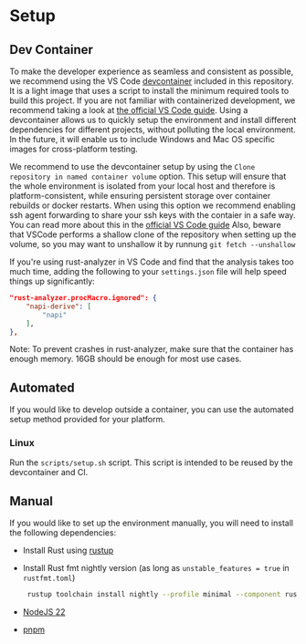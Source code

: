 # Setup

## Dev Container

To make the developer experience as seamless and consistent as possible, we recommend using the VS Code [devcontainer](https://github.com/NomicFoundation/slang/tree/main/.devcontainer) included in this repository. It is a light image that uses a script to install the minimum required tools to build this project. If you are not familiar with containerized development, we recommend taking a look at [the official VS Code guide](https://code.visualstudio.com/docs/remote/containers). Using a devcontainer allows us to quickly setup the environment and install different dependencies for different projects, without polluting the local environment. In the future, it will enable us to include Windows and Mac OS specific images for cross-platform testing.

We recommend to use the devcontainer setup by using the `Clone repository in named container volume` option. This setup will ensure that the whole environment is isolated from your local host and therefore is platform-consistent, while ensuring persistent storage over container rebuilds or docker restarts. When using this option we recommend enabling ssh agent forwarding to share your ssh keys with the contaier in a safe way. You can read more about this in the [official VS Code guide](https://code.visualstudio.com/remote/advancedcontainers/sharing-git-credentials#_using-ssh-keys) Also, beware that VSCode performs a shallow clone of the repository when setting up the volume, so you may want to unshallow it by runnung `git fetch --unshallow`

If you're using rust-analyzer in VS Code and find that the analysis takes too much time, adding the following to your `settings.json` file will help speed things up significantly:

```json
"rust-analyzer.procMacro.ignored": {
    "napi-derive": [
        "napi"
    ],
},
```

Note: To prevent crashes in rust-analyzer, make sure that the container has enough memory. 16GB should be enough for most use cases.

## Automated

If you would like to develop outside a container, you can use the automated setup method provided for your platform.

### Linux

Run the `scripts/setup.sh` script. This script is intended to be reused by the devcontainer and CI.

## Manual

If you would like to set up the environment manually, you will need to install the following dependencies:

- Install Rust using [rustup](https://www.rust-lang.org/tools/install)
- Install Rust fmt nightly version (as long as `unstable_features = true` in `rustfmt.toml`)

  ```sh
   rustup toolchain install nightly --profile minimal --component rustfmt
  ```

- [NodeJS 22](https://nodejs.org/en)
- [pnpm](https://pnpm.io/installation)
